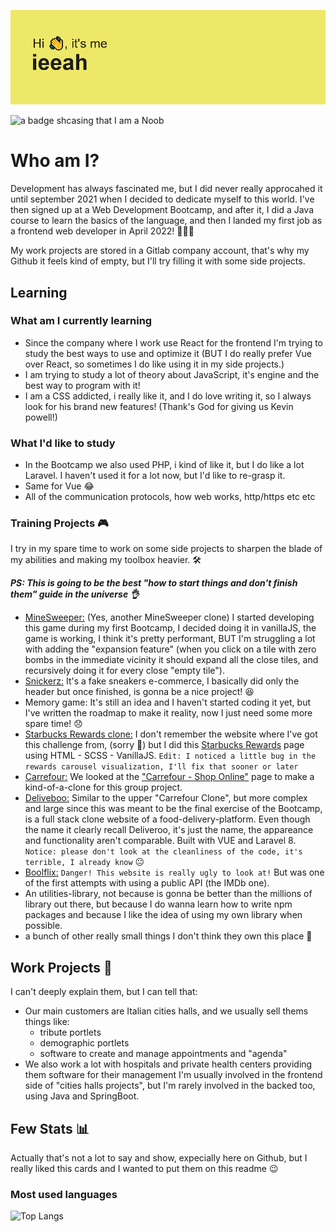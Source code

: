 ![a repobanner displaying my nickname, which is ieeah](./header.png)

![a badge shcasing that I am a Noob](https://img.shields.io/badge/Level-NOOB-%23ebd234)

# Who am I?

Development has always fascinated me, but I did never really approcahed it until september 2021 when I decided to dedicate myself to this world.
I've then signed up at a Web Development Bootcamp, and after it, I did a Java course to learn the basics of the language, and then I landed my first job as a frontend web developer in April 2022! :tada::tada::tada:

My work projects are stored in a Gitlab company account, that's why my Github it feels kind of empty, but I'll try filling it with some side projects.

## Learning

### What am I currently learning
- Since the company where I work use React for the frontend I'm trying to study the best ways to use and optimize it (BUT I do really prefer Vue over React, so sometimes I do like using it in my side projects.)
- I am trying to study a lot of theory about JavaScript, it's engine and the best way to program with it!
- I am a CSS addicted, i really like it, and I do love writing it, so I always look for his brand new features! (Thank's God for giving us Kevin powell!)

### What I'd like to study
- In the Bootcamp we also used PHP, i kind of like it, but I do like a lot Laravel. I haven't used it for a lot now, but I'd like to re-grasp it.
- Same for Vue :joy:
- All of the communication protocols, how web works, http/https etc etc

### Training Projects :video_game:
I try in my spare time to work on some side projects to sharpen the blade of my abilities and making my toolbox heavier. :hammer_and_wrench:

**_PS: This is going to be the best "how to start things and don't finish them" guide in the universe :ok_hand:_**
- [MineSweeper:](https://github.com/ieeah/Campo-Minato) (Yes, another MineSweeper clone) I started developing this game during my first Bootcamp, I decided doing it in vanillaJS, the game is working, I think it's pretty performant, BUT I'm struggling a lot with adding the "expansion feature" (when you click on a tile with zero bombs in the immediate vicinity it should expand all the close tiles, and recursively doing it for every close "empty tile").
- [Snickerz:](https://github.com/ieeah/snickerz) It's a fake sneakers e-commerce, I basically did only the header but once finished, is gonna be a nice project! :laughing: 
- Memory game: It's still an idea and I haven't started coding it yet, but I've written the roadmap to make it reality, now I just need some more spare time! :disappointed:
- [Starbucks Rewards clone:](https://github.com/ieeah/starbucks-rewards-clone) I don't remember the website where I've got this challenge from, (sorry :pray:) but I did this [Starbucks Rewards](https://www.starbucks.com/rewards) page using HTML - SCSS - VanillaJS.
`Edit: I noticed a little bug in the rewards carousel visualization, I'll fix that sooner or later`
- [Carrefour:](https://github.com/ieeah/carrefour-project) We looked at the ["Carrefour - Shop Online"](https://www.carrefour.it/spesa-online/) page to make a kind-of-a-clone for this group project.
- [Deliveboo:](https://github.com/ieeah/deliveboo) Similar to the upper "Carrefour Clone", but more complex and large since this was meant to be the final exercise of the Bootcamp, is a full stack clone website of a food-delivery-platform.
Even though the name it clearly recall Deliveroo, it's just the name, the appareance and functionality aren't comparable. Built with VUE and Laravel 8. `Notice: please don't look at the cleanliness of the code, it's terrible, I already know` :neutral_face:
- [Boolflix:](https://github.com/ieeah/vue-boolflix) `Danger! This website is really ugly to look at!` But was one of the first attempts with using a public API (the IMDb one).
- An utilities-library, not because is gonna be better than the millions of library out there, but because I do wanna learn how to write npm packages and because I like the idea of using my own library when possible.
- a bunch of other really small things I don't think they own this place :shit:

## Work Projects :hammer:
I can't deeply explain them, but I can tell that:

- Our main customers are Italian cities halls, and we usually sell thems things like:
  - tribute portlets
  - demographic portlets
  - software to create and manage appointments and "agenda"
- We also work a lot with hospitals and private health centers providing them software for their management
 I'm usually involved in the frontend side of "cities halls projects", but I'm rarely involved in the backed too, using Java and SpringBoot.
 
 ## Few Stats :bar_chart:
 
 Actually that's not a lot to say and show, expecially here on Github, but I really liked this cards and I wanted to put them on this readme :wink:
 
 ### Most used languages
 
 ![Top Langs](https://github-readme-stats.vercel.app/api/top-langs/?username=ieeah&layout=compact)
<!--
**ieeah/ieeah** is a ✨ _special_ ✨ repository because its `README.md` (this file) appears on your GitHub profile.

Here are some ideas to get you started:

- 🤔 I’m looking for help with ...
- 💬 Ask me about ...
- 📫 How to reach me: ...
- 😄 Pronouns: ...
- ⚡ Fun fact: ...
-->

